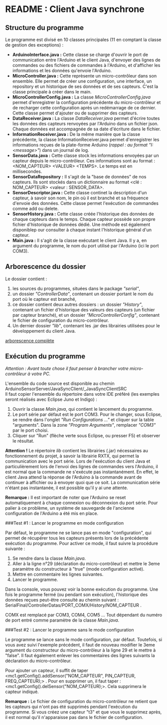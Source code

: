 README : Client Java synchrone
=========

Structure du programme
-------

Le programme est divisé en 10 classes principales (11 en comptant la classe de gestion des exceptions) : 
* __ArduinoInterface.java :__ Cette classe se charge d'ouvrir le port de communication entre l'Arduino et le client Java, d'envoyer des lignes de commandes ou des fichiers de commandes à l'Arduino, et d'afficher les informations et les données qu'envoie l'Arduino. 
* __MicroController.java :__ Cette reprèsente un micro-contrôleur dans son ensemble. Elle permet de créer une configuration, une interface, un repository et un historique de ses données et de ses capteurs. C'est la classe principale à créer dans le main. 
* __MicroControllerConfig.java :__ La classe _MicroControllerConfig.java_ permet d'enregistrer la configuration précédente du micro-contrôleur et de recharger cette configuration après un redémarrage de ce dernier. Cette classe permet d'ajouter ou de supprimer des capteurs.
* __DataReceiver.java :__ La classe _DataReceiver.java_ permet d'écrire toutes les données des capteurs renvoyées par l'Arduino dans un fichier json. Chaque données est accompagnée de sa date d'écriture dans le fichier. 
* __InformationReceiver.java :__ De la même manière que la classe précédente, la classe InformationReceiver.java permet d'enregistrer les informations reçues de la plate-forme Arduino (_rappel : au format "I: &lt;message>"_) dans un journal de log.
* __SensorData.java :__ Cette classe stock les informations envoyées par un capteur depuis le micro-contrôleur. Ces informations sont au format : &lt;NOM_CAPTEUR> &lt;VALEUR> &lt;TEMPS>. Le temps est en millisecondes.
* __SensorDataRepository :__ Il s'agit de la "base de données" de nos capteurs. Ils sont stockés dans un dictionnaire au format &lt;clé : NOM_CAPTEUR> &lt;valeur : SENSOR_DATA>. 
* __SensorDescriptor.java :__ Cette classe continet la description d'un capteur, à savoir son nom, le pin où il est branché et sa fréquence d'envoie des données. Cette classe permet l'exécution de commandes comme add ou delete.
* __SensorHistory.java :__ Cette classe créée l'historique des données de chaque capteurs dans le temps. Chaque capteur possède son propre fichier d'historique de données dédié. Une méthode est également disponiblep our consulter à chaque instant l'historique général d'un capteur.
* __Main.java :__ Il s'agit de la classe exécutant le client Java. Il y a, en argument du programme, le nom du port utilisé par l'Arduino (ici le port COM3). 

Arborescence du dossier
--------
Le dossier contient : 

1. les sources du programmes, situées dans le package _"serial"_,
2. un dossier _"ControllerData"_, contenant un dossier portant le nom du port où le capteur est branché,
3. ce dossier contient deux autres dossiers : un dossier _"History"_, contenant un fichier d'historique des valeurs des capteurs (un fichier par capteur branché), et un dossier _"MicroControllerConfig"_, contenant le fichier de configuration du micro-contrôleur.
4. Un dernier dossier _"lib"_, contenant les .jar des librairies utilisées pour le développement du client Java.

[arborescence complète](http://img11.hostingpics.net/pics/327079arboCode.jpg "Arborescence")

Exécution du programme 
--------
_Attention : Avant toute chose il faut penser à brancher votre micro-contrôleur à votre PC._

L'ensemble du code source est disponible au chemin ArduinoSensorServer/JavaSyncClient/_JavaSyncClientSRC  
Il faut copier l'ensemble du répertoire dans votre IDE préféré (les exemples seront réalisés avec Eclipse Juno et Indigo) : 

1. Ouvrir la classe _Main.java_, qui contient le lancement du programme.  
2. Le port série par défaut est le port COM3. Pour le changer, sous Eclipse, se rendre dans l'onglet _"Run Configurations ..."_ et cliquer sur la table "arguments". Dans la zone _"Program Arguments"_, remplacer _"COM3"_ par le port choisi. 
3. Cliquer sur "Run" (flèche verte sous Eclipse, ou presser F5) et observer le résultat. 


__Attention !__ Le répertoire _lib_ contient les librairies (.jar) nécessaires au fonctionnement du projet, à savoir la librairie RXTX, qui permet la communication avec le port série. 
Lors de l'exécution du client Java et particulièrement lors de l'envoi des lignes de commandes vers l'Arduino, il est normal que la commande ne s'exécute pas instantanément. 
En effet, le client Java attend la réponse de l'Arduino à la commande avant de continuer à affichier ou à envoyer quoi que ce soit. La communication série n'étant pas instantanée, il est possible qu'il y ai une attente. 

__Remarque :__ Il est important de noter que l'Arduino se reset automatiquement à chaque connexion ou déconnexion du port série. Pour palier à ce problème, un système de sauvegarde de l'ancienne configuration de l'Arduino a été mis en place. 

###Test #1 : Lancer le programme en mode configuration

Par défaut, le programme ne se lance pas en mode "configuration", qui permet de récupérer tous les capteurs présents lors de la précédente exécution du programme. Pour activer ce mode, il faut suivre la procédure suivante : 

1. Se rendre dans la classe _Main.java_. 
2. Aller à la ligne n°29 (déclaration du micro-contrôleur) et mettre le 3eme paramètre du constructeur à "true" (mode configuration activé). 
3. Mettre en commentaire les lignes suivantes. 
4. Lancer le programme.

Dans la console, vous pouvez voir la bonne exécution du programme. Une fois le programme fermé (ou pendant son exécution), l'historique des données reçues peut-être consulté au chemin suivant : 
SerialFinal/ControllerDatas/PORT_COMX/History/NOM_CAPTEUR . 

COMX est remplacé par COM3, COM4, COM5 ... Tout dépendant du numéro de port entré comme paramètre de la classe _Main.java_.

###Test #2 : Lancer le programme sans le mode configuration 

Le programme se lance sans le mode configuration, par défaut. Toutefois, si vous avez suivi l'exemple précédent, il faut de nouveau modifier le 3eme argument du constructeur du micro-contrôleur à la ligne 29 et le mettre à "false".
Il faut également enlever les commentaires des lignes suivants la déclaration du micro-contrôleur. 

Pour ajouter un capteur, il suffit de taper &lt;mc1.getConfig().addSensor("NOM_CAPTEUR", PIN_CAPTEUR, FREQ_CAPTEUR);> . Pour en supprimer un, il faut taper :  &lt;mc1.getConfig().delSensor("NOM_CAPTEUR);>. Cela supprimera le capteur indiqué. 

__Remarque :__ Le fichier de configuration du micro-contrôleur ne retient que les capteurs qui n'ont pas été supprimés pendant l'exécution du programme. Si vous créez une capteur "t3" et que vous le supprimez après, il est normal qu'il n'apparaisse pas dans le fichier de configuration. 



